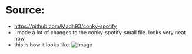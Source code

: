 # Source:
- https://github.com/Madh93/conky-spotify 
- I made a lot of changes to the conky-spotify-small file. looks very neat now
- this is how it looks like:
  ![image](https://github.com/user-attachments/assets/e9c748a2-3637-4c9a-a396-1581b56e692d)
